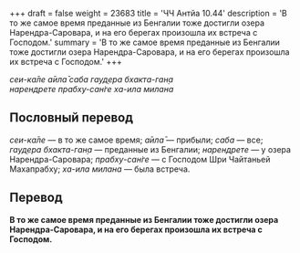 +++
draft = false
weight = 23683
title = 'ЧЧ Антйа 10.44'
description = 'В то же самое время преданные из Бенгалии тоже достигли озера Нарендра-Саровара, и на его берегах произошла их встреча с Господом.'
summary = 'В то же самое время преданные из Бенгалии тоже достигли озера Нарендра-Саровара, и на его берегах произошла их встреча с Господом.'
+++

_сеи-ка̄ле а̄ила̄ саба гауд̣ера бхакта-ган̣а  
нарендрете прабху-сан̇ге ха-ила милана_

## Пословный перевод

_сеи_\-_ка̄ле_ — в то же самое время; _а̄ила̄_ — прибыли; _саба_ — все; _гауд̣ера_ _бхакта_\-_ган̣а_ — преданные из Бенгалии; _нарендрете_ — у озера Нарендра-Саровара; _прабху_\-_сан̇ге_ — с Господом Шри Чайтаньей Махапрабху; _ха_\-_ила_ _милана_ — была встреча.

## Перевод

**В то же самое время преданные из Бенгалии тоже достигли озера Нарендра-Саровара, и на его берегах произошла их встреча с Господом.**
